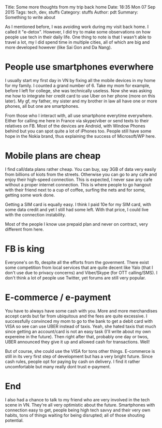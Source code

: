 Title: Some more thoughts from my trip back home
Date: 18:35 Mon 07 Sep 2015
Tags: tech, dev, stuffs
Category: stuffs
Author: pdt
Summary: Something to write about

As I mentioned before, I was avoiding work during my visit back home.
I called it "e-detox". However, I did try to make some observations on
how people use tech in their daily life. One thing to note is that
I wasn't able to travel a lot, my I did spend time in multiple cities,
all of which are big and more developed however (like Sai Gon and Da Nang).

# People use smartphones everwhere
I usually start my first day in VN by fixing all the mobile devices in my home for
my family. I counted a grand number of 6. Take my mom for example, before I left
for college, she was technically useless. Now she was asking me how to integrate
her credit card to use Uber on her phone (more on this later). My gf, my father,
my sister and my brother in law all have one or more phones, all but one are smartphones.

From those who I interact with, all use smartphone everytime everywhere. Either for
calling me here in France via skype/viber or send texts to their relatives on FB.
Most of the devices are Android, with Window Phones behind but you can spot
quite a lot of iPhones too. People still have some hope in the Nokia brand,
thus explaining the success of Microsoft/WP here.

# Mobile plans are cheap
I find call/data plans rather cheap. You can buy, say 3GB of data very easily from
billions of kiots from the streets. Otherwise you can go to any cafe and enjoy their
high-speed connection. This is expected, I never saw any cafe without a proper internet
connection. This is where people to go hangout with their friend next to a cup of coffee,
surfing the nets and for some, getting some work done.

Getting a SIM card is equally easy. I think I paid 10e for my SIM card, with some
data credit and yet I still had some left. With that price, I could live with
the connection instability.

Most of the people I know use prepaid plan and never on contract, very different from here.

# FB is king
Everyone's on fb, despite all the efforts from the goverment.
There exist some competition from local services that are quite
decent like Yalo (that I don't use due to privacy concerns)
and Viber/Skype (for OTT calling/SMS). I don't think a lot of people use
Twitter, yet forums are still very popular.

# E-commerce / e-payment
You have to always have some cash with you. More and more merchandises accept
cards but far from ubiquitous and the fees are quite excessive. I successfully
convinced my mom to go to the bank to get a debit card with VISA so see can
use UBER instead of taxis. Yeah, she hated taxis that much since getting
an account/card is not an easy task (I'll write about my own expereine in the future).
Then right after that, probably one day or twos, UBER announced they give it up
and allowed cash for transactions. Well!

But of course, she could use the VISA for tons other things. E-commerce is still
in its very first step of development but has a very bright future. Since cash
rules, people opt for paying by cash on delivery. I find it rather uncomfortable
but many really dont trust e-payment.

# End

I also had a chance to talk to my friend who are very involved in the tech scene in VN.
They're all very optimistic about the future. Smartphones with connection easy to get,
people being high tech savvy and their very own habits, tons of things waiting
for being disrupted; all of those shouting potential. 






